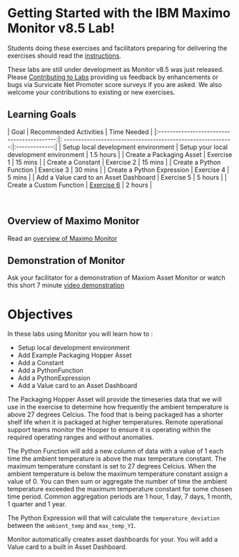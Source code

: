 
# Getting Started with the IBM Maximo Monitor v8.5 Lab!
 
Students doing these exercises and facilitators preparing for delivering the exercises should read the [instructions](prereqs.md).

These labs are still under development as Monitor v8.5 was just released.  Please  [Contributing to Labs](../../contribute/) 
providing us feedback by enhancements or bugs via Survicate Net Promoter score surveys if you are asked.  We also 
welcome your contributions to existing or new exercises. 

## Learning Goals

|   Goal                                     | Recommended Activities                                       | Time Needed   |
|:------------------------------------------:|: -----------------------------------------------------------:|:-------------:|
|  Setup local development environment       | Setup your local development environment                     |   1.5 hours   |
|  Create a Packaging Asset                  | Exercise 1                                                   |   15 mins     |
|  Create a Constant                         | Exercise 2                                                   |   15 mins     |
|  Create a Python Function                  | Exercise 3                                                   |   30 mins     |
|  Create a Python Expression                | Exercise 4                                                   |   5 mins      |
|  Add a Value card to an Asset Dashboard    | Exercise 5                                                   |   5  hours    |
|  Create a Custom Function                  | [Exercise 6](https://www.ibm.com/docs/en/maximo-monitor/8.5.0?topic=calculations-using-custom-functions) |   2  hours   |

<br/>

## Overview of Maximo Monitor

Read an [overview of Maximo Monitor](https://ibm.github.io/maximo-labs/monitor_saas/getting_started/)

##  Demonstration of Monitor

Ask your facilitator for a demonstration of Maxiom Asset Monitor or watch this short 7 minute [video demonstration](https://youtu.be/IyQgRwAseLU)

# Objectives
In these labs using Monitor you will learn how to :

* Setup local development environment
* Add Example Packaging Hopper Asset
* Add a Constant
* Add a PythonFunction
* Add a PythonExpression 
* Add a Value card to an Asset Dashboard

The Packaging Hopper Asset will provide the timeseries data that we will use in the exercise to determine how frequently the ambient
temperature is above 27 degrees Celcius.   The food that is being packaged has a shorter shelf life when it is packaged
at higher temperatures.  Remote operational support teams monitor the Hooper to ensure it is operating within the required
operating ranges and without anomalies.  

The Python Function will add a new column of data with a value of 1 each time the ambient temperature is above the max 
temperature constant.   The maximum temperature constant  is set to 27 degrees Celcius.  When the ambient temperature is 
below the maximum temperature constant assign a value of 0.  You can then sum or aggregate the number of time the ambient 
temperature exceeded the maximum temperature constant for some chosen time period.  Common aggregation periods are 1 hour,
1 day,  7 days,  1 month, 1 quarter and 1 year.

The Python Expression will that will calculate the `temperature_deviation` between the `ambient_temp` and `max_temp_YI`. 

Monitor automatically creates asset dashboards for your. You will add a Value card to a built in Asset Dashboard.